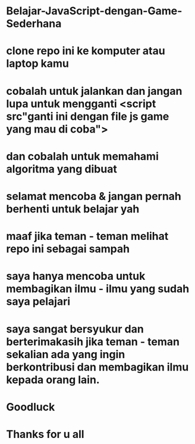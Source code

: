 # Belajar-JavaScript-dengan-Game-Sederhana
# clone repo ini ke komputer atau laptop kamu
# cobalah untuk jalankan dan jangan lupa untuk mengganti <script src"ganti ini dengan file js game yang mau di coba"></script>
# dan cobalah untuk memahami algoritma yang dibuat
# selamat mencoba & jangan pernah berhenti untuk belajar yah
#  
#
# maaf jika teman - teman melihat repo ini sebagai sampah
# saya hanya mencoba untuk membagikan ilmu - ilmu yang sudah saya pelajari
# saya sangat bersyukur dan berterimakasih jika teman - teman sekalian ada yang ingin berkontribusi dan membagikan ilmu kepada orang lain.

# Goodluck
# Thanks for u all
